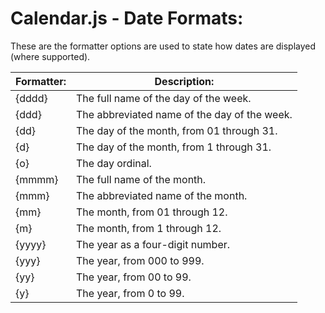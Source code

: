 # Calendar.js - Date Formats:

These are the formatter options are used to state how dates are displayed (where supported).

| Formatter: | Description: |
| --- | --- |
| {dddd} | The full name of the day of the week. |
| {ddd} | The abbreviated name of the day of the week. |
| {dd} | The day of the month, from 01 through 31. |
| {d} | The day of the month, from 1 through 31. |
| {o} | The day ordinal. |
| {mmmm} | The full name of the month. |
| {mmm} | The abbreviated name of the month. |
| {mm} | The month, from 01 through 12. |
| {m} | The month, from 1 through 12. |
| {yyyy} | The year as a four-digit number. |
| {yyy} | The year, from 000 to 999. |
| {yy} | The year, from 00 to 99. |
| {y} | The year, from 0 to 99. |